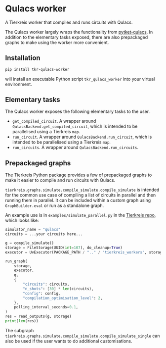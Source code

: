 # Qulacs worker

A Tierkreis worker that compiles and runs circuits with Qulacs.

The Qulacs worker largely wraps the functionality from [pytket-qulacs](https://github.com/CQCL/pytket-qulacs/).
In addition to the elementary tasks exposed, there are also prepackaged graphs to make using the worker more convenient.

## Installation

```sh
pip install tkr-qulacs-worker
```

will install an executable Python script `tkr_qulacs_worker` into your virtual environment.

## Elementary tasks

The Qulacs worker exposes the following elementary tasks to the user.

- `get_compiled_circuit`. A wrapper around `QulacsBackend.get_compiled_circuit`, which is intended to be parallelised using a Tierkreis `map`.
- `run_circuit`. A wrapper around `QulacsBackend.run_circuit`, which is intended to be parallelised using a Tierkreis `map`.
- `run_circuits`. A wrapper around `QulacsBackend.run_circuits`.

## Prepackaged graphs

The Tierkreis Python package provides a few of prepackaged graphs to make it easier to compile and run circuits with Qulacs.

`tierkreis.graphs.simulate.compile_simulate.compile_simulate` is intended for the common use case of compiling a list of circuits in parallel and then running them in parallel.
It can be included within a custom graph using `GraphBuilder.eval` or run as a standalone graph.

An example use is in `examples/simulate_parallel.py` in the [Tierkreis repo](https://github.com/CQCL/tierkreis), which looks like:

```python
simulator_name = "qulacs"
circuits = ...your circuits here...

g = compile_simulate()
storage = FileStorage(UUID(int=107), do_cleanup=True)
executor = UvExecutor(PACKAGE_PATH / ".." / "tierkreis_workers", storage.logs_path)

run_graph(
    storage,
    executor,
    g,
    {
        "circuits": circuits,
        "n_shots": [30] * len(circuits),
        "config": config,
        "compilation_optimisation_level": 2,
    },
    polling_interval_seconds=0.1,
)
res = read_outputs(g, storage)
print(len(res))

```

The subgraph `tierkreis.graphs.simulate.compile_simulate.compile_simulate_single` can also be used if the user wants to do additional customisations.
